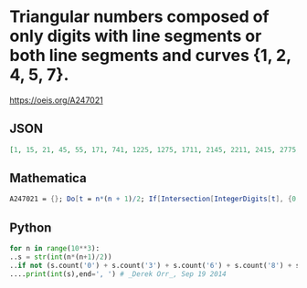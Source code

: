 # Triangular numbers composed of only digits with line segments or both line segments and curves \{1, 2, 4, 5, 7\}\.
https://oeis.org/A247021
## JSON
```JSON
[1, 15, 21, 45, 55, 171, 741, 1225, 1275, 1711, 2145, 2211, 2415, 2775, 5151, 11175, 15225, 21115, 22155, 25425, 44551, 45451, 72771, 77421, 112575, 121771, 124251, 125751, 151525, 211575, 221445, 222111, 224115, 227475, 254541, 255255, 417241, 451725, 551775, 577275]
```
## Mathematica
```Mathematica
A247021 = {}; Do[t = n*(n + 1)/2; If[Intersection[IntegerDigits[t], {0, 3, 6, 8, 9}] == {}, AppendTo[A247021, t]], {n, 1000}]; A247021
```
## Python
```Python
for n in range(10**3):
..s = str(int(n*(n+1)/2))
..if not (s.count('0') + s.count('3') + s.count('6') + s.count('8') + s.count('9')):
....print(int(s),end=', ') # _Derek Orr_, Sep 19 2014
```
